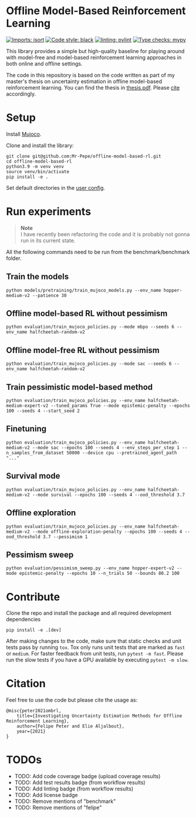 # Offline Model-Based Reinforcement Learning


[![Imports: isort](https://img.shields.io/badge/%20imports-isort-%231674b1?style=flat&labelColor=555555)](https://pycqa.github.io/isort/)
<a href="https://github.com/psf/black"><img alt="Code style: black" src="https://img.shields.io/badge/code%20style-black-000000.svg"></a>
[![linting: pylint](https://img.shields.io/badge/linting-pylint-yellowgreen)](https://github.com/PyCQA/pylint)
[![Type checks: mypy](http://www.mypy-lang.org/static/mypy_badge.svg)](http://mypy-lang.org/)


This library provides a simple but high-quality baseline for playing around with model-free and model-based reinforcement learning approaches in both online and offline settings.

The code in this repository is based on the code written as part of my master's thesis on uncertainty
estimation in offline model-based reinforcement learning. You can find the thesis in
[thesis.pdf](thesis.pdf). Please [cite](#citation) accordingly.


# Setup

Install [Mujoco](https://mujoco.org/).

Clone and install the library:

```
git clone git@github.com:Mr-Pepe/offline-model-based-rl.git
cd offline-model-based-rl
python3.9 -m venv venv
source venv/bin/activate
pip install -e .
```

Set default directories in the [user config](user_config.py).


# Run experiments

> **Note** </br>
> I have recently been refactoring the code and it is probably not gonna run in its current state.


All the following commands need to be run from the benchmark/benchmark folder.

## Train the models

```
python models/pretraining/train_mujoco_models.py --env_name hopper-medium-v2 --patience 30
```

## Offline model-based RL without pessimism

```
python evaluation/train_mujoco_policies.py --mode mbpo --seeds 6 --env_name halfcheetah-random-v2
```

## Offline model-free RL without pessimism

```
python evaluation/train_mujoco_policies.py --mode sac --seeds 6 --env_name halfcheetah-random-v2
```

## Train pessimistic model-based method

```
python evaluation/train_mujoco_policies.py --env_name halfcheetah-medium-expert-v2 --tuned_params True --mode epistemic-penalty --epochs 100 --seeds 4 --start_seed 2
```

## Finetuning

```
python evaluation/train_mujoco_policies.py --env_name halfcheetah-medium-v2 --mode sac --epochs 100 --seeds 4 --env_steps_per_step 1 --n_samples_from_dataset 50000 --device cpu --pretrained_agent_path "..."
```


## Survival mode

```
python evaluation/train_mujoco_policies.py --env_name halfcheetah-medium-v2 --mode survival --epochs 100 --seeds 4 --ood_threshold 3.7
```

## Offline exploration

```
python evaluation/train_mujoco_policies.py --env_name halfcheetah-medium-v2 --mode offline-exploration-penalty --epochs 100 --seeds 4 --ood_threshold 3.7 --pessimism 1
```


## Pessimism sweep

```
python evaluation/pessimism_sweep.py --env_name hopper-expert-v2 --mode epistemic-penalty --epochs 10 --n_trials 50 --bounds 80.2 100
```


# Contribute

Clone the repo and install the package and all required development dependencies

```
pip install -e .[dev]
```

After making changes to the code, make sure that static checks and unit tests pass by running `tox`.
Tox only runs unit tests that are marked as `fast` or `medium`.
For faster feedback from unit tests, run `pytest -m fast`.
Please run the slow tests if you have a GPU available by executing `pytest -m slow`.

# Citation

Feel free to use the code but please cite the usage as:

```
@misc{peter2021ombrl,
    title={Investigating Uncertainty Estimation Methods for Offline Reinforcement Learning},
    author={Felipe Peter and Elie Aljalbout},
    year={2021}
}
```

# TODOs
- TODO: Add code coverage badge (upload coverage results)
- TODO: Add test results badge (from workflow results)
- TODO: Add linting badge (from workflow results)
- TODO: Add license badge
- TODO: Remove mentions of "benchmark"
- TODO: Remove mentions of "felipe"
